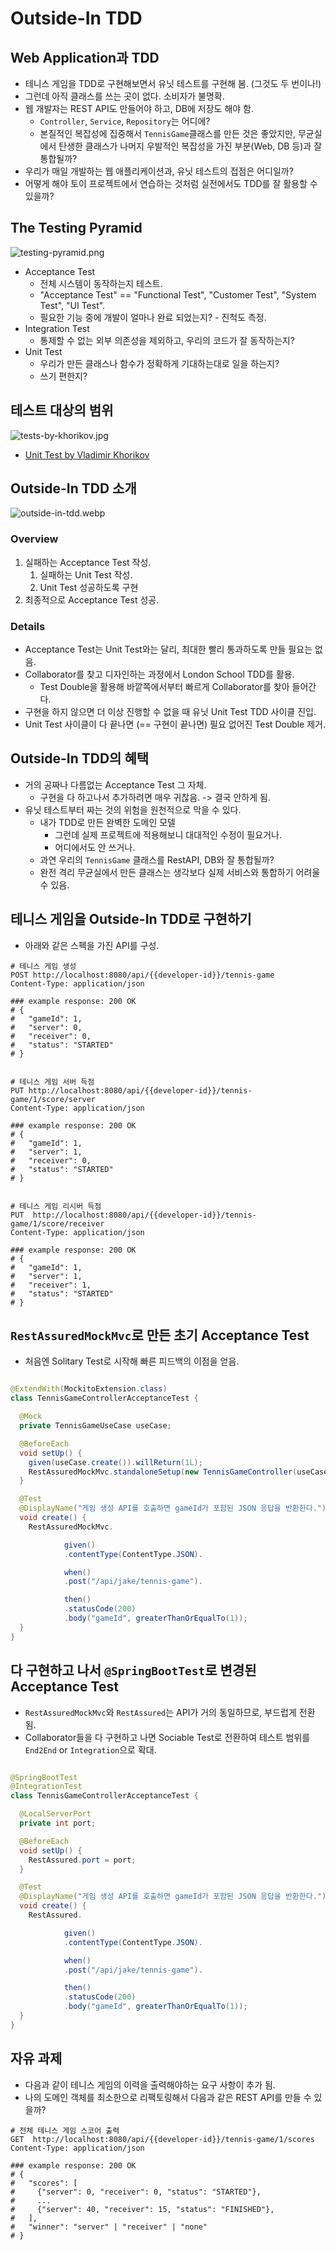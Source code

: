 # Outside-In TDD

## Web Application과 TDD

- 테니스 게임을 TDD로 구현해보면서 유닛 테스트를 구현해 봄. (그것도 두 번이나!)
- 그런데 아직 클래스를 쓰는 곳이 없다. 소비자가 불명확.
- 웹 개발자는 REST API도 만들어야 하고, DB에 저장도 해야 함.
  - `Controller`, `Service`, `Repository`는 어디에?
  - 본질적인 복잡성에 집중해서 `TennisGame`클래스를 만든 것은 좋았지만, 무균실에서 탄생한 클래스가 나머지 우발적인 복잡성을 가진 부분(Web, DB 등)과 잘 통합될까?
- 우리가 매일 개발하는 웹 애플리케이션과, 유닛 테스트의 접점은 어디일까?
- 어떻게 해야 토이 프로젝트에서 연습하는 것처럼 실전에서도 TDD를 잘 활용할 수 있을까?

## The Testing Pyramid

![testing-pyramid.png](testing-pyramid.png)

- Acceptance Test
  - 전체 시스템이 동작하는지 테스트.
  - "Acceptance Test" == "Functional Test", "Customer Test", "System Test", "UI Test".
  - 필요한 기능 중에 개발이 얼마나 완료 되었는지? - 진척도 측정.
- Integration Test
  - 통제할 수 없는 외부 의존성을 제외하고, 우리의 코드가 잘 동작하는지?
- Unit Test
  - 우리가 만든 클래스나 함수가 정확하게 기대하는대로 일을 하는지?
  - 쓰기 편한지?

## 테스트 대상의 범위

![tests-by-khorikov.jpg](tests-by-khorikov.jpg)

- [Unit Test by Vladimir Khorikov](https://www.aladin.co.kr/shop/wproduct.aspx?ItemId=280870631)

## Outside-In TDD 소개

![outside-in-tdd.webp](outside-in-tdd.webp)

### Overview

1. 실패하는 Acceptance Test 작성.
   1. 실패하는 Unit Test 작성.
   2. Unit Test 성공하도록 구현
2. 최종적으로 Acceptance Test 성공.

### Details

- Acceptance Test는 Unit Test와는 달리, 최대한 빨리 통과하도록 만들 필요는 없음.
- Collaborator를 찾고 디자인하는 과정에서 London School TDD를 활용.
  - Test Double을 활용해 바깥쪽에서부터 빠르게 Collaborator를 찾아 들어간다.
- 구현을 하지 않으면 더 이상 진행할 수 없을 때 유닛 Unit Test TDD 사이클 진입.
- Unit Test 사이클이 다 끝나면 (== 구현이 끝나면) 필요 없어진 Test Double 제거.

## Outside-In TDD의 혜택

- 거의 공짜나 다름없는 Acceptance Test 그 자체.
  - 구현을 다 하고나서 추가하려면 매우 귀찮음. -> 결국 안하게 됨.
- 유닛 테스트부터 짜는 것의 위험을 원천적으로 막을 수 있다.
  - 내가 TDD로 만든 완벽한 도메인 모델
    - 그런데 실제 프로젝트에 적용해보니 대대적인 수정이 필요거나.
    - 어디에서도 안 쓰거나.
  - 과연 우리의 `TennisGame` 클래스를 RestAPI, DB와 잘 통합될까?
  - 완전 격리 무균실에서 만든 클래스는 생각보다 실제 서비스와 통합하기 어려울 수 있음.

## 테니스 게임을 Outside-In TDD로 구현하기

- 아래와 같은 스펙을 가진 API를 구성.

```http request
# 테니스 게임 생성
POST http://localhost:8080/api/{{developer-id}}/tennis-game
Content-Type: application/json

### example response: 200 OK
# {
#   "gameId": 1,
#   "server": 0,
#   "receiver": 0,
#   "status": "STARTED"
# }


# 테니스 게임 서버 득점
PUT http://localhost:8080/api/{{developer-id}}/tennis-game/1/score/server
Content-Type: application/json

### example response: 200 OK
# {
#   "gameId": 1,
#   "server": 1,
#   "receiver": 0,
#   "status": "STARTED"
# }


# 테니스 게임 리시버 득점
PUT  http://localhost:8080/api/{{developer-id}}/tennis-game/1/score/receiver
Content-Type: application/json

### example response: 200 OK
# {
#   "gameId": 1,
#   "server": 1,
#   "receiver": 1,
#   "status": "STARTED"
# }
```

## `RestAssuredMockMvc`로 만든 초기 Acceptance Test

- 처음엔 Solitary Test로 시작해 빠른 피드백의 이점을 얻음.

```java

@ExtendWith(MockitoExtension.class)
class TennisGameControllerAcceptanceTest {

  @Mock
  private TennisGameUseCase useCase;

  @BeforeEach
  void setUp() {
    given(useCase.create()).willReturn(1L);
    RestAssuredMockMvc.standaloneSetup(new TennisGameController(useCase));
  }

  @Test
  @DisplayName("게임 생성 API를 호출하면 gameId가 포함된 JSON 응답을 반환한다.")
  void create() {
    RestAssuredMockMvc.

            given()
            .contentType(ContentType.JSON).

            when()
            .post("/api/jake/tennis-game").

            then()
            .statusCode(200)
            .body("gameId", greaterThanOrEqualTo(1));
  }
}
```

## 다 구현하고 나서 `@SpringBootTest`로 변경된 Acceptance Test

- `RestAssuredMockMvc`와 `RestAssured`는 API가 거의 동일하므로, 부드럽게 전환됨.
- Collaborator들을 다 구현하고 나면 Sociable Test로 전환하여 테스트 범위를 `End2End` or `Integration`으로 확대.

```java

@SpringBootTest
@IntegrationTest
class TennisGameControllerAcceptanceTest {

  @LocalServerPort
  private int port;

  @BeforeEach
  void setUp() {
    RestAssured.port = port;
  }

  @Test
  @DisplayName("게임 생성 API를 호출하면 gameId가 포함된 JSON 응답을 반환한다.")
  void create() {
    RestAssured.

            given()
            .contentType(ContentType.JSON).

            when()
            .post("/api/jake/tennis-game").

            then()
            .statusCode(200)
            .body("gameId", greaterThanOrEqualTo(1));
  }
}
```

## 자유 과제

- 다음과 같이 테니스 게임의 이력을 출력해야하는 요구 사항이 추가 됨.
- 나의 도메인 객체를 최소한으로 리팩토링해서 다음과 같은 REST API를 만들 수 있을까?

```http request
# 전체 테니스 게임 스코어 출력
GET  http://localhost:8080/api/{{developer-id}}/tennis-game/1/scores
Content-Type: application/json

### example response: 200 OK
# {
#   "scores": [
#     {"server": 0, "receiver": 0, "status": "STARTED"},
#     ...
#     {"server": 40, "receiver": 15, "status": "FINISHED"},
#   ],
#   "winner": "server" | "receiver" | "none"
# }

```